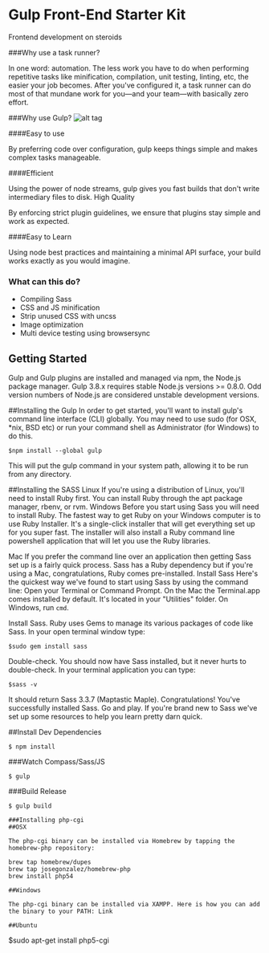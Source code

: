 ﻿# Gulp Front-End Starter Kit

Frontend development on steroids

###Why use a task runner?

In one word: automation. The less work you have to do when performing repetitive tasks like minification, compilation, unit testing, linting, etc, the easier your job becomes. After you've configured it, a task runner can do most of that mundane work for you—and your team—with basically zero effort.

###Why use Gulp?
![alt tag](https://raw.githubusercontent.com/gulpjs/artwork/master/gulp-2x.png)


####Easy to use

By preferring code over configuration, gulp keeps things simple and makes complex tasks manageable.

####Efficient

Using the power of node streams, gulp gives you fast builds that don't write intermediary files to disk.
High Quality

By enforcing strict plugin guidelines, we ensure that plugins stay simple and work as expected.

####Easy to Learn

Using node best practices and maintaining a minimal API surface, your build works exactly as you would imagine.
### What can this do?


* Compiling Sass
* CSS and JS minification
* Strip unused CSS with uncss
* Image optimization
* Multi device testing using browsersync




## Getting Started
Gulp and Gulp plugins are installed and managed via npm, the Node.js package manager.
Gulp 3.8.x requires stable Node.js versions >= 0.8.0. Odd version numbers of Node.js are considered unstable development versions.

##Installing the Gulp
In order to get started, you'll want to install gulp's command line interface (CLI) globally. You may need to use sudo (for OSX, *nix, BSD etc) or run your command shell as Administrator (for Windows) to do this.

```
$npm install --global gulp
```

This will put the gulp command in your system path, allowing it to be run from any directory.


##Installing the SASS
Linux
If you're using a distribution of Linux, you'll need to install Ruby first. You can install Ruby through the apt package manager, rbenv, or rvm.
Windows
Before you start using Sass you will need to install Ruby. The fastest way to get Ruby on your Windows computer is to use Ruby Installer. It's a single-click installer that will get everything set up for you super fast.
The installer will also install a Ruby command line powershell application that will let you use the Ruby libraries.

Mac
If you prefer the command line over an application then getting Sass set up is a fairly quick process. Sass has a Ruby dependency but if you're using a Mac, congratulations, Ruby comes pre-installed.
Install Sass
Here's the quickest way we've found to start using Sass by using the command line:
Open your Terminal or Command Prompt. On the Mac the Terminal.app comes installed by default. It's located in your "Utilities" folder. On Windows, run `cmd`.

Install Sass. Ruby uses Gems to manage its various packages of code like Sass. In your open terminal window type:
```
$sudo gem install sass

```

Double-check. You should now have Sass installed, but it never hurts to double-check. In your terminal application you can type:
```
$sass -v
```

It should return Sass 3.3.7 (Maptastic Maple). Congratulations! You've successfully installed Sass.
Go and play. If you're brand new to Sass we've set up some resources to help you learn pretty darn quick.

##Install Dev Dependencies
```
$ npm install

```
###Watch Compass/Sass/JS
```
$ gulp

```
###Build Release
```
$ gulp build

###Installing php-cgi
##OSX

The php-cgi binary can be installed via Homebrew by tapping the homebrew-php repository:

brew tap homebrew/dupes
brew tap josegonzalez/homebrew-php
brew install php54

##Windows

The php-cgi binary can be installed via XAMPP. Here is how you can add the binary to your PATH: Link

##Ubuntu

```
$sudo apt-get install php5-cgi
```
